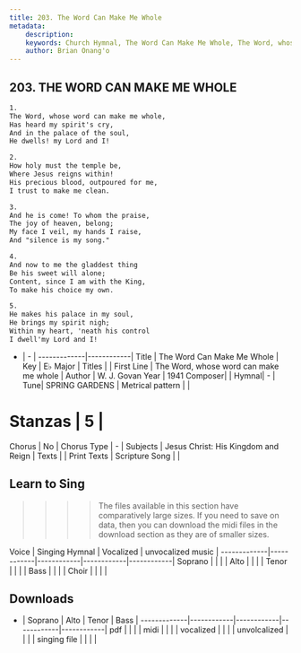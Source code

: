 ```yaml
---
title: 203. The Word Can Make Me Whole
metadata:
    description: 
    keywords: Church Hymnal, The Word Can Make Me Whole, The Word, whose word can make me whole, 
    author: Brian Onang'o
---
```



## 203. THE WORD CAN MAKE ME WHOLE

```txt
1.
The Word, whose word can make me whole, 
Has heard my spirit's cry, 
And in the palace of the soul, 
He dwells! my Lord and I! 

2.
How holy must the temple be, 
Where Jesus reigns within! 
His precious blood, outpoured for me, 
I trust to make me clean. 

3.
And he is come! To whom the praise, 
The joy of heaven, belong; 
My face I veil, my hands I raise, 
And "silence is my song." 

4.
And now to me the gladdest thing 
Be his sweet will alone; 
Content, since I am with the King, 
To make his choice my own. 

5.
He makes his palace in my soul, 
He brings my spirit nigh; 
Within my heart, 'neath his control 
I dwell'my Lord and I!

```

- |   -  |
-------------|------------|
Title | The Word Can Make Me Whole |
Key | E♭ Major |
Titles |  |
First Line | The Word, whose word can make me whole |
Author | W. J. Govan
Year | 1941
Composer|  |
Hymnal|  - |
Tune| SPRING GARDENS |
Metrical pattern | |
# Stanzas | 5 |
Chorus | No |
Chorus Type | - |
Subjects | Jesus Christ: His Kingdom and Reign |
Texts |  |
Print Texts | 
Scripture Song |  |
  
## Learn to Sing

>>>> The files available in this section have comparatively large sizes. If you need to save on data, then you can download the midi files in the download section as they are of smaller sizes.

Voice |  Singing Hymnal | Vocalized | unvocalized music |
-------------|------------|------------|------------|------------|
Soprano | | | |
Alto | | | |
Tenor | | | |
Bass | | | |
Choir | | | |

## Downloads

- |  Soprano | Alto | Tenor | Bass |
-------------|------------|------------|------------|------------|
pdf | | | |
midi | | | |
vocalized | | | |
unvolcalized | | | |
singing file | | | |
  